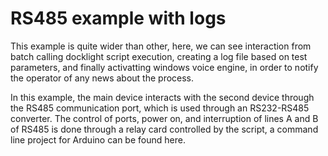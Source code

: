 # RS485 example with logs

This example is quite wider than other, here, we can see interaction from batch calling docklight script execution, creating a log file based on test parameters, and finally activatting windows voice engine, in order to notify the operator of any news about the process.

In this example, the main device interacts with the second device through the RS485 communication port, which is used through an RS232-RS485 converter. The control of ports, power on, and interruption of lines A and B of RS485 is done through a relay card controlled by the script, a command line project for Arduino can be found here.